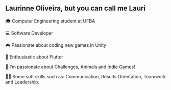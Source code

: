 ## Laurinne Oliveira, but you can call me Lauri

🎓  Computer Engineering student at UFBA

💻  Software Developer

🎮  Passionate about coding new games in Unity

💙  Enthusiastic about Flutter 

🦔  I’m passionate about Challenges, Animals and Indie Games!

🕵️‍♀️  Some soft skills such as: Communication, Results Orientation, Teamwork and Leadership.

